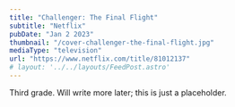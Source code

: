 ```yaml
---
title: "Challenger: The Final Flight"
subtitle: "Netflix"
pubDate: "Jan 2 2023"
thumbnail: "/cover-challenger-the-final-flight.jpg"
mediaType: "television"
url: "https://www.netflix.com/title/81012137"
# layout: '../../layouts/FeedPost.astro'
---
```


Third grade. Will write more later; this is just a placeholder.
